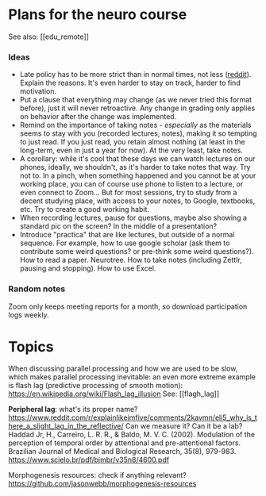 # Plans for the neuro course

See also: [[edu_remote]]

### Ideas

* Late policy has to be more strict than in normal times, not less ([reddit](https://www.reddit.com/r/Professors/comments/i8ml4t/what_are_your_late_policies_this_semester/)). Explain the reasons. It's even harder to stay on track, harder to find motivation.
* Put a clause that everything may change (as we never tried this format before), just it will never retroactive. Any change in grading only applies on behavior after the change was implemented.
* Remind on the importance of taking notes - _especially_ as the materials seems to stay with you (recorded lectures, notes), making it so tempting to just read. If you just read, you retain almost nothing (at least in the long-term, even in just a year for now). At the very least, take notes.
* A corollary: while it's cool that these days we can watch lectures on our phones, ideally, we shouldn't, as it's harder to take notes that way. Try not to. In a pinch, when something happened and you cannot be at your working place, you can of course use phone to listen to a lecture, or even connect to Zoom... But for most sessions, try to study from a decent studying place, with access to your notes, to Google, textbooks, etc. Try to create a good working habit.
* When recording lectures, pause for questions, maybe also showing a standard pic on the screen? In the middle of a presentation?
* Introduce "practica" that are like lectures, but outside of a normal sequence. For example, how to use google scholar (ask them to contribute some weird questions? or pre-think some weird questions?). How to read a paper. Neurotree. How to take notes (including Zettlr, pausing and stopping). How to use Excel.

### Random notes

Zoom only keeps meeting reports for a month, so download participation logs weekly.

# Topics

When discussing parallel processing and how we are used to be slow, which makes parallel processing inevitable: an even more extreme example is flash lag (predictive processing of smooth motion):
https://en.wikipedia.org/wiki/Flash_lag_illusion
See: [[flagh_lag]]

**Peripheral lag**: what's its proper name?
https://www.reddit.com/r/explainlikeimfive/comments/2kavmn/eli5_why_is_there_a_slight_lag_in_the_reflective/
Can we measure it? Can it be a lab?
Haddad Jr, H., Carreiro, L. R. R., & Baldo, M. V. C. (2002). Modulation of the perception of temporal order by attentional and pre-attentional factors. Brazilian Journal of Medical and Biological Research, 35(8), 979-983.
https://www.scielo.br/pdf/bjmbr/v35n8/4600.pdf

Morphogenesis resources: check if anything relevant?
https://github.com/jasonwebb/morphogenesis-resources